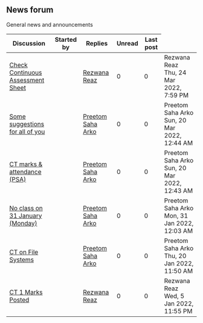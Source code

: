 <h2>News forum</h2>General news and announcements

<br />
<table><thead><tr><th>Discussion</th><th>Started by</th><th>Replies</th><th>Unread<a href="https://moodle.cse.buet.ac.bd/mod/forum/markposts.php?f=781&mark=read&returnpage=view.php"></a></th><th>Last post</th></tr></thead><tbody>
<tr><td><a href="Check%20Continuous%20Assessment%20Sheet">Check Continuous Assessment Sheet</a></td>
<td><a href="https://moodle.cse.buet.ac.bd/user/view.php?id=1886&course=646"></a></td>
<td><a href="https://moodle.cse.buet.ac.bd/user/view.php?id=1886&course=646">Rezwana Reaz</a></td>
<td>0</td>
<td>0</td>
<td>Rezwana Reaz<br />Thu, 24 Mar 2022, 7:59 PM</td>
</tr>
<tr><td><a href="Some%20suggestions%20for%20all%20of%20you">Some suggestions for all of you</a></td>
<td><a href="https://moodle.cse.buet.ac.bd/user/view.php?id=1764&course=646"></a></td>
<td><a href="https://moodle.cse.buet.ac.bd/user/view.php?id=1764&course=646">Preetom Saha Arko</a></td>
<td>0</td>
<td>0</td>
<td>Preetom Saha Arko<br />Sun, 20 Mar 2022, 12:44 AM</td>
</tr>
<tr><td><a href="CT%20marks%20%26%20attendance%20%28PSA%29">CT marks & attendance (PSA)</a></td>
<td><a href="https://moodle.cse.buet.ac.bd/user/view.php?id=1764&course=646"></a></td>
<td><a href="https://moodle.cse.buet.ac.bd/user/view.php?id=1764&course=646">Preetom Saha Arko</a></td>
<td>0</td>
<td>0</td>
<td>Preetom Saha Arko<br />Sun, 20 Mar 2022, 12:43 AM</td>
</tr>
<tr><td><a href="No%20class%20on%2031%20January%20%28Monday%29">No class on 31 January (Monday)</a></td>
<td><a href="https://moodle.cse.buet.ac.bd/user/view.php?id=1764&course=646"></a></td>
<td><a href="https://moodle.cse.buet.ac.bd/user/view.php?id=1764&course=646">Preetom Saha Arko</a></td>
<td>0</td>
<td>0</td>
<td>Preetom Saha Arko<br />Mon, 31 Jan 2022, 12:03 AM</td>
</tr>
<tr><td><a href="CT%20on%20File%20Systems">CT on File Systems</a></td>
<td><a href="https://moodle.cse.buet.ac.bd/user/view.php?id=1764&course=646"></a></td>
<td><a href="https://moodle.cse.buet.ac.bd/user/view.php?id=1764&course=646">Preetom Saha Arko</a></td>
<td>0</td>
<td>0</td>
<td>Preetom Saha Arko<br />Thu, 20 Jan 2022, 11:50 AM</td>
</tr>
<tr><td><a href="CT%201%20Marks%20Posted">CT 1 Marks Posted</a></td>
<td><a href="https://moodle.cse.buet.ac.bd/user/view.php?id=1886&course=646"></a></td>
<td><a href="https://moodle.cse.buet.ac.bd/user/view.php?id=1886&course=646">Rezwana Reaz</a></td>
<td>0</td>
<td>0</td>
<td>Rezwana Reaz<br />Wed, 5 Jan 2022, 11:55 PM</td>
</tr>
</tbody></table>

